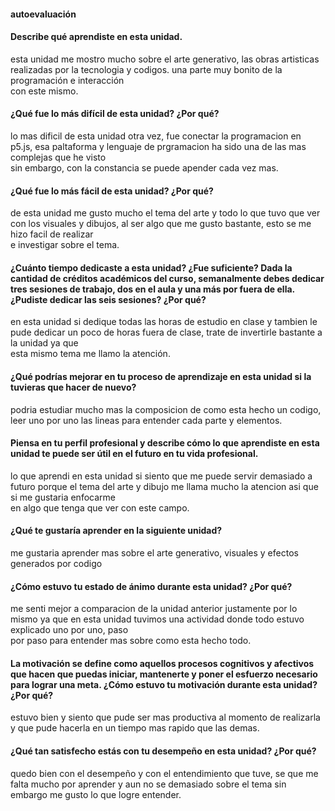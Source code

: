 #### autoevaluación  
#### Describe qué aprendiste en esta unidad.  
esta unidad me mostro mucho sobre el arte generativo, las obras artisticas realizadas por la tecnologia y codigos. una parte muy bonito de la programación e interacción  
con este mismo.
#### ¿Qué fue lo más difícil de esta unidad? ¿Por qué?  
lo mas dificil de esta unidad otra vez, fue conectar la programacion en p5.js, esa paltaforma y lenguaje de prgramacion ha sido una de las mas complejas que he visto  
sin embargo, con la constancia se puede apender cada vez mas.  
#### ¿Qué fue lo más fácil de esta unidad? ¿Por qué?  
de esta unidad me gusto mucho el tema del arte y todo lo que tuvo que ver con los visuales y dibujos, al ser algo que me gusto bastante, esto se me hizo facil de realizar  
e investigar sobre el tema.  
#### ¿Cuánto tiempo dedicaste a esta unidad? ¿Fue suficiente? Dada la cantidad de créditos académicos del curso, semanalmente debes dedicar tres sesiones de trabajo, dos en el aula y una más por fuera de ella. ¿Pudiste dedicar las seis sesiones? ¿Por qué?  
en esta unidad si dedique todas las horas de estudio en clase y tambien le pude dedicar un poco de horas fuera de clase, trate de invertirle bastante a la unidad ya que  
esta mismo tema me llamo la atención.  
#### ¿Qué podrías mejorar en tu proceso de aprendizaje en esta unidad si la tuvieras que hacer de nuevo?  
podria estudiar mucho mas la composicion de como esta hecho un codigo, leer uno por uno las lineas para entender cada parte y elementos.  
#### Piensa en tu perfil profesional y describe cómo lo que aprendiste en esta unidad te puede ser útil en el futuro en tu vida profesional.  
lo que aprendi en esta unidad si siento que me puede servir demasiado a futuro porque el tema del arte y dibujo me llama mucho la atencion asi que si me gustaria enfocarme  
en algo que tenga que ver con este campo.  
#### ¿Qué te gustaría aprender en la siguiente unidad?  
me gustaria aprender mas sobre el arte generativo, visuales y efectos generados por codigo  
#### ¿Cómo estuvo tu estado de ánimo durante esta unidad? ¿Por qué?  
me senti mejor a comparacion de la unidad anterior justamente por lo mismo ya que en esta unidad tuvimos una actividad donde todo estuvo explicado uno por uno, paso  
por paso para entender mas sobre como esta hecho todo.  
#### La motivación se define como aquellos procesos cognitivos y afectivos que hacen que puedas iniciar, mantenerte y poner el esfuerzo necesario para lograr una meta. ¿Cómo estuvo tu motivación durante esta unidad? ¿Por qué?  
estuvo bien y siento que pude ser mas productiva al momento de realizarla y que pude hacerla en un tiempo mas rapido que las demas.  
#### ¿Qué tan satisfecho estás con tu desempeño en esta unidad? ¿Por qué?  
quedo bien con el desempeño y con el entendimiento que tuve, se que me falta mucho por aprender y aun no se demasiado sobre el tema sin embargo me gusto lo que logre entender.  
